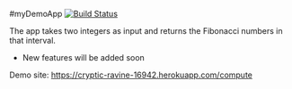 #myDemoApp [![Build Status](https://travis-ci.com/atahanunl/myDemoApp.svg?branch=main)](https://travis-ci.com/atahanunl/myDemoApp)

The app takes two integers as input and returns the Fibonacci numbers in that interval.
- New features will be added soon

Demo site: https://cryptic-ravine-16942.herokuapp.com/compute